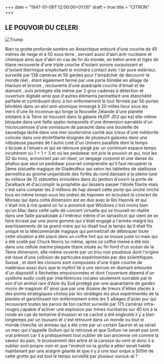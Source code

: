 +++
date = "1947-01-08T:12:00:00+01:00"
draft = true
title = "CITRON"
+++

## LE POUVOIR DU CELERI
<img src="content/trump.jpg" alt="Trump" />

Bien ta grotte profonde sombre en Antarctique entouré d'une couche de 45 mètres de neige et à 50 sous terre , servant aussi d'abri anti-nucléaire et chimique ainsi que d'abri en cas de fin du monde, en béton armé et tiges de titane recouverte d'une triple couche d'isolant sonore surpuissant et d'isolant thermique empêchant le moindre contact avec l'air pure extérieur, surveillé par 138 caméras et 56 gardes pour t'empêcher de découvrir le monde réel , étant également fermé par une porte blindée en alliage de titanium et bronze , recouverte d'une quadruple couche d'émail et de diamant , puis protégée elle même par 2 gros cadenas à détection et ouverture digitale ainsi que d'autres éléments permettant une étanchéité parfaite et contribuant donc à ton enfermement
le tout férmée par 50 portes blindées dans un abri anti-atomique immergé à 20 milles lieux sous les mers d'une île inconnue qui longe la Nouvelle Zélande d'une planète similaire à la Terre se trouvant dans la galaxie HUDF JD2 qui est elle-même bloquée dans une faille spatio-temporelle d'une dimension parralèle d'un microcosmose d'une vomissure de panaché dans une bouteille de sauvetage lâché dans une mer souterraine caché aux creux d'une météorite coincée dans une étoilefilante éloignée de plusieurs galaxies dans une nébuleuse paumée de l'autre coté d'un Univers parallèle dont le temps s'écoule à l'envers et qui se retrouve piegé par un continium espace temps incohérent où 1 + 1 = 3 et où les pedobear ont pris le pouvoir et qui, tout les 32 du mois, annoncent par un rituel, un langage corporel et une danse du phallus que seul un pedobear pourrait comprendre qu'il faut récupérer la 2ème statuette magique de Gladeulfeur qui selon les tablettes de skellosse permettra au gnome unijambiste des forêts du nord dansant à la pleine lune au milieux de 12 statuettes enroulées dans du jambon d'ouvrir la porte de Zaralback et d'accomplir la prophétie qui laissera passer l'étoile filante mais c'est sans compter les 3 millions de hap devant cette porte qui onche onche tous en même temps sous les ordres de hapower en écoutant le concert de Morsay qui dans cette dimension est en duo avec le Roi Heenok et qui c'était mis à rire quand on lui a annoncé que Windows c'est moins bien qu'un Mac dans cette salle de concert virtuelle qui se trouvait en réalité dans une faille paradoxale à l'intérieur même d'un lamasticot qui vient de se faire écrasé par une jeune gomme qui s'était engagé à l'armée malgré les avertissements de sa grand-mère qui lui disait tout le temps qu'il était fils unique et la télécommande magique qui permettrait de débloquer toute cette situation a été placé dans un coffre fort qui se trouve juste ici mais qui a été scellé par Chuck Norris lui même, apres ce coffre meme a été mis dans une cellule marine plaquée titane située au fin fond d'un océan de la 7ème dimension, elle-même ouverte par un trou noir poudreux dont l'origine est issue d'une collision de particules expérimentée par des scientifiques Suisse ; et dont les cloisons sont composées d'une triple couche de matériaux aussi durs que le mythril lié à une serrure en diamant entourée d'un dispositif à fléchettes empoisonnées et dont l'ouverture dépend d'un système audio codé par interférences vocales seulement ouvrable par le son d'un animal rare d'Asie du Sud protégé par une quarantaine de gardes munis de magnum 47 ainsi que par une dizaine de tireurs d'élites placés à des points stratégiques choisis par les stratèges les plus expérimentés de la planète et garantissant ton enfermement entre les 5 alliages d'acier pur qui recouvrent toutes les parois de ton cachot surveillé par 175 caméras infra-rouges capable d'activer une explosion par mines nucléaires sur 40 km à la ronde en cas de tentative d'évasion et ce cachot a été engloutie il y a bien longtemps par un tsunami et c'est retrouvé dans un monde ou tout le monde cherche un anneau qui a été crée par un certain Sauron et sa serait un mec qui s'appelle Gollum qui la retrouvé et que Gollum ne serait pas sont vrai prenom car il a pratiquement tout oublier de son ancienne vie comme la saveur du pain, le bruissement des arbre et la caresse du vent et donc il a oublier sont propre nom et que l'endroit où ta grotte a atteri serait habité maintenant par une araigné géante et que il y a une tour orque a 500m de cette grotte qui est tout le temps surveillé par plusieur ourouk-aï ? 
